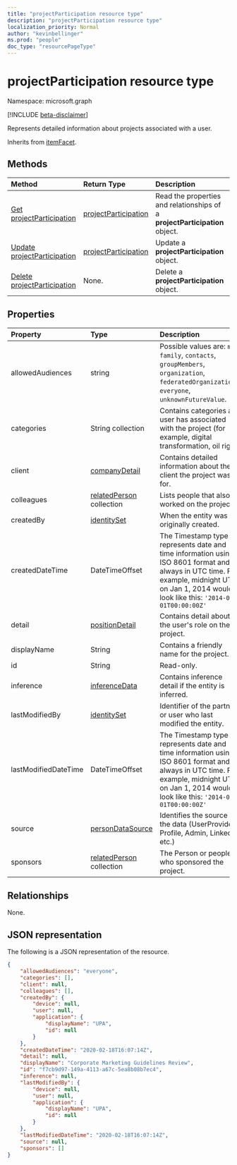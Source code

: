```yaml
---
title: "projectParticipation resource type"
description: "projectParticipation resource type"
localization_priority: Normal
author: "kevinbellinger"
ms.prod: "people"
doc_type: "resourcePageType"
---
```


# projectParticipation resource type

Namespace: microsoft.graph

[!INCLUDE [beta-disclaimer](../../includes/beta-disclaimer.md)]

Represents detailed information about projects associated with a user.

Inherits from [itemFacet](itemfacet.md).

## Methods

| Method                                                                  | Return Type                                     | Description                                                                       |
|:------------------------------------------------------------------------|:------------------------------------------------|:----------------------------------------------------------------------------------|
| [Get projectParticipation](../api/projectparticipation-get.md)          | [projectParticipation](projectparticipation.md) | Read the properties and relationships of a **projectParticipation** object.       |
| [Update projectParticipation](../api/projectparticipation-update.md)    | [projectParticipation](projectparticipation.md) | Update a **projectParticipation** object.                                         |
| [Delete projectParticipation](../api/projectparticipation-delete.md)    | None.                                           | Delete a **projectParticipation** object.                                         |

## Properties

| Property             | Type                                        | Description                                                                                                                                                                                    |
|:---------------------|:--------------------------------------------|:-----------------------------------------------------------------------------------------------------------------------------------------------------------------------------------------------|
|allowedAudiences      |string                                       | Possible values are: `me`, `family`, `contacts`, `groupMembers`, `organization`, `federatedOrganizations`, `everyone`, `unknownFutureValue`.                                                   |
|categories            | String collection                           | Contains categories a user has associated with the project (for example, digital transformation, oil rig).                                                                                     |
|client                |[companyDetail](companydetail.md)            | Contains detailed information about the client the project was for.                                                                                                                            |
|colleagues            |[relatedPerson](relatedperson.md) collection | Lists people that also worked on the project.                                                                                                                                                  |
|createdBy             |[identitySet](identityset.md)                | When the entity was originally created.                                                                                                                                                        |
|createdDateTime       |DateTimeOffset                               |The Timestamp type represents date and time information using ISO 8601 format and is always in UTC time. For example, midnight UTC on Jan 1, 2014 would look like this: `'2014-01-01T00:00:00Z'`|
|detail                |[positionDetail](positiondetail.md)          | Contains detail about the user's role on the project.                                                                                                                                          |
|displayName           |String                                       |Contains a friendly name for the project.                                                                                                                                                       | 
|id                    |String                                       | Read-only.                                                                                                                                                                                     | 
|inference             |[inferenceData](inferencedata.md)            | Contains inference detail if the entity is inferred.                                                                                                                                           |
|lastModifiedBy        |[identitySet](identityset.md)                | Identifier of the partner or user who last modified the entity.                                                                                                                                |
|lastModifiedDateTime  |DateTimeOffset                               |The Timestamp type represents date and time information using ISO 8601 format and is always in UTC time. For example, midnight UTC on Jan 1, 2014 would look like this: `'2014-01-01T00:00:00Z'`|
|source                |[personDataSource](personDataSource.md)      |Identifies the source of the data (UserProvided, Profile, Admin, LinkedIn etc.)                                                                                                                 |
|sponsors              |[relatedPerson](relatedperson.md) collection | The Person or people who sponsored the project.                                                                                                                                                |

## Relationships

None.

## JSON representation

The following is a JSON representation of the resource.

<!-- {
  "blockType": "resource",
  "optionalProperties": [

  ],
  "@odata.type": "microsoft.graph.projectParticipation",
  "baseType": "microsoft.graph.itemfacet",
  "keyProperty": "id"
}-->

```json
{
    "allowedAudiences": "everyone",
    "categories": [],
    "client": null,
    "colleagues": [],
    "createdBy": {
        "device": null,
        "user": null,
        "application": {
            "displayName": "UPA",
            "id": null
        }
    },
    "createdDateTime": "2020-02-18T16:07:14Z",
    "detail": null,
    "displayName": "Corporate Marketing Guidelines Review",    
    "id": "f7cb9d97-149a-4113-a67c-5ea8b08b7ec4",
    "inference": null,
    "lastModifiedBy": {
        "device": null,
        "user": null,
        "application": {
            "displayName": "UPA",
            "id": null
        }
    },
    "lastModifiedDateTime": "2020-02-18T16:07:14Z",
    "source": null,    
    "sponsors": []
}
```

<!-- uuid: 16cd6b66-4b1a-43a1-adaf-3a886856ed98
2019-02-04 14:57:30 UTC -->
<!-- {
  "type": "#page.annotation",
  "description": "projectParticipation resource",
  "keywords": "",
  "section": "documentation",
  "tocPath": ""
}-->
